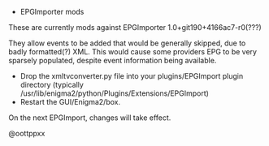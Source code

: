 * EPGImporter mods

These are currently mods against EPGImporter 1.0+git190+4166ac7-r0(???)

They allow events to be added that would be generally skipped, due to
badly formatted(?) XML. This would cause some providers EPG to be very
sparsely populated, despite event information being available.

* Drop the xmltvconverter.py file into your plugins/EPGImport plugin
  directory (typically /usr/lib/enigma2/python/Plugins/Extensions/EPGImport)
* Restart the GUI/Enigma2/box.

On the next EPGImport, changes will take effect.

@oottppxx
